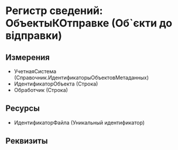 ﻿# Регистр сведений: ОбъектыКОтправке (Об`єкти до відправки)

## Измерения

- УчетнаяСистема (Справочник.ИдентификаторыОбъектовМетаданных)
- ИдентификаторОбъекта (Строка)
- Обработчик (Строка)

## Ресурсы

- ИдентификаторФайла (Уникальный идентификатор)

## Реквизиты


